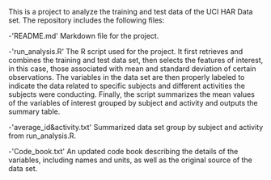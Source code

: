 This is a project to analyze the training and test data of the UCI HAR Data set.
The repository includes the following files:

-'README.md' 
Markdown file for the project.

-'run_analysis.R'
The R script used for the project. It first retrieves and combines the training and test data set, then selects the features of interest, in this case, those associated with mean and standard deviation of certain observations. The variables in the data set are then properly labeled to indicate the data related to specific subjects and different activities the subjects were conducting. Finally, the script summarizes the mean values of the variables of interest grouped by subject and activity and outputs the summary table. 

-'average_id&activity.txt'
Summarized data set group by subject and activity from run_analysis.R.

-'Code_book.txt'
An updated code book describing the details of the variables, including names and units, as well as the original source of the data set. 